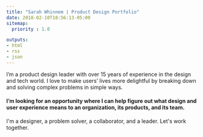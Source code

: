 ```yaml
---
title: "Sarah Whinnem | Product Design Portfolio"
date: 2018-02-10T18:56:13-05:00
sitemap:
  priority : 1.0

outputs:
- html
- rss
- json
---
```


I’m a product design leader with over 15 years of experience in the design and tech world. I love to make users’ lives more delightful by breaking down and solving complex problems in simple ways.

#### I’m looking for an opportunity where I can help figure out what design and user experience means to an organization, its products, and its team.

I'm a designer, a problem solver, a collaborator, and a leader. Let's work together.
